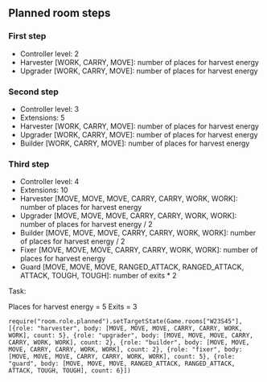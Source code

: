 ## Planned room steps

### First step

* Controller level: 2
* Harvester [WORK, CARRY, MOVE]: number of places for harvest energy
* Upgrader [WORK, CARRY, MOVE]: number of places for harvest energy

### Second step

* Controller level: 3
* Extensions: 5
* Harvester [WORK, CARRY, MOVE]: number of places for harvest energy
* Upgrader [WORK, CARRY, MOVE]: number of places for harvest energy
* Builder [WORK, CARRY, MOVE]: number of places for harvest energy

### Third step

* Controller level: 4
* Extensions: 10
* Harvester [MOVE, MOVE, MOVE, CARRY, CARRY, WORK, WORK]: number of places for harvest energy
* Upgrader [MOVE, MOVE, MOVE, CARRY, CARRY, WORK, WORK]: number of places for harvest energy / 2
* Builder [MOVE, MOVE, MOVE, CARRY, CARRY, WORK, WORK]: number of places for harvest energy / 2
* Fixer [MOVE, MOVE, MOVE, CARRY, CARRY, WORK, WORK]: number of places for harvest energy
* Guard [MOVE, MOVE, MOVE, RANGED_ATTACK, RANGED_ATTACK, ATTACK, TOUGH, TOUGH]: number of exits * 2

Task:

Places for harvest energy = 5
Exits = 3

```
require("room.role.planned").setTargetState(Game.rooms["W23S45"], [{role: "harvester", body: [MOVE, MOVE, MOVE, CARRY, CARRY, WORK, WORK], count: 5}, {role: "upgrader", body: [MOVE, MOVE, MOVE, CARRY, CARRY, WORK, WORK], count: 2}, {role: "builder", body: [MOVE, MOVE, MOVE, CARRY, CARRY, WORK, WORK], count: 2}, {role: "fixer", body: [MOVE, MOVE, MOVE, CARRY, CARRY, WORK, WORK], count: 5}, {role: "guard", body: [MOVE, MOVE, MOVE, RANGED_ATTACK, RANGED_ATTACK, ATTACK, TOUGH, TOUGH], count: 6}])
```